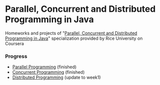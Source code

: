 # Parallel, Concurrent and Distributed Programming in Java
 
Homeworks and projects of "[Parallel, Concurrent and Distributed Programming in Java](https://www.coursera.org/specializations/pcdp)" specialization provided by Rice University on Coursera


### Progress
* [Parallel Programming](https://www.coursera.org/learn/parallel-programming-in-java) (finished)
* [Concurrent Programming](https://www.coursera.org/learn/concurrent-programming-in-java) (finished)
* [Distributed Programming](https://www.coursera.org/learn/distributed-programming-in-java) (update to week1)
